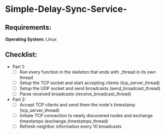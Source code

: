 # Simple-Delay-Sync-Service-  

## Requirements:  
  **Operating System:** Linux  
## Checklist:  
- Part 1: 
  - [ ] Run every function in the skeleton that ends with _thread in its own thread
  - [ ] Setup the TCP socket and start accepting clients (tcp_server_thread)
  - [ ] Setup the UDP socket and send broadcasts (send_broadcast_thread) 
  - [ ] Parse received broadcasts (receive_broadcast_thread) 
- Part 2:
  - [ ] Accept TCP clients and send them the node's timestamp (tcp_server_thread)
  - [ ] Initiate TCP connection to newly discovered nodes and exchange timestamps (exchange_timestamps_thread)
  - [ ] Refresh neighbor information every 10 broadcasts
